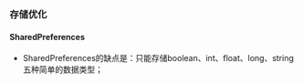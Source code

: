 ### 存储优化
#### SharedPreferences
+ SharedPreferences的缺点是：只能存储boolean、int、float、long、string五种简单的数据类型；
